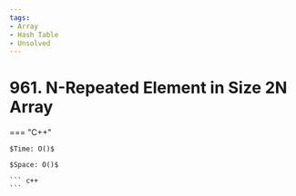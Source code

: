 ```yaml
---
tags:
- Array
- Hash Table
- Unsolved
---
```



# 961. N-Repeated Element in Size 2N Array

=== "C++"

    $Time: O()$

    $Space: O()$

    ``` c++
    ```